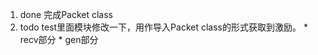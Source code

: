 
1. done 
    完成Packet class
2. todo
    test里面模块修改一下，用作导入Packet class的形式获取到激励。
        * recv部分
        * gen部分